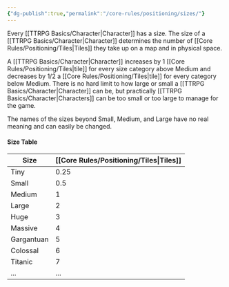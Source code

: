 ```yaml
---
{"dg-publish":true,"permalink":"/core-rules/positioning/sizes/"}
---
```


Every [[TTRPG Basics/Character\|Character]] has a size. The size of a [[TTRPG Basics/Character\|Character]] determines the number of [[Core Rules/Positioning/Tiles\|Tiles]] they take up on a map and in physical space.

A [[TTRPG Basics/Character\|Character]] increases by 1 [[Core Rules/Positioning/Tiles\|tile]] for every size category above Medium and decreases by 1/2 a [[Core Rules/Positioning/Tiles\|tile]] for every category below Medium. There is no hard limit to how large or small a [[TTRPG Basics/Character\|Character]] can be, but practically [[TTRPG Basics/Character\|Characters]] can be too small or too large to manage for the game.

The names of the sizes beyond Small, Medium, and Large have no real meaning and can easily be changed.
#### Size Table
| Size | [[Core Rules/Positioning/Tiles\|Tiles]] |
| ---- | ---- |
| Tiny | 0.25 |
| Small | 0.5 |
| Medium | 1 |
| Large | 2 |
| Huge | 3 |
| Massive | 4 |
| Gargantuan | 5 |
| Colossal | 6 |
| Titanic | 7 |
| ... | ... |
